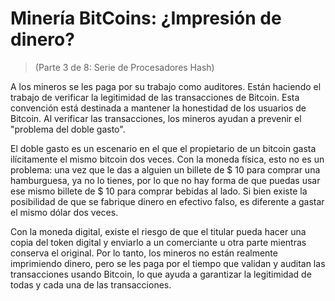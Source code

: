 # Minería BitCoins: ¿Impresión de dinero?
 > (Parte 3 de 8: Serie de Procesadores Hash)

 A los mineros se les paga por su trabajo como auditores.  Están haciendo el trabajo de verificar la legitimidad de las transacciones de Bitcoin.  Esta convención está destinada a mantener la honestidad de los usuarios de Bitcoin.  Al verificar las transacciones, los mineros ayudan a prevenir el "problema del doble gasto".

 El doble gasto es un escenario en el que el propietario de un bitcoin gasta ilícitamente el mismo bitcoin dos veces.  Con la moneda física, esto no es un problema: una vez que le das a alguien un billete de $ 10 para comprar una hamburguesa, ya no lo tienes, por lo que no hay forma de que puedas usar ese mismo billete de $ 10 para comprar bebidas al lado.  Si bien existe la posibilidad de que se fabrique dinero en efectivo falso, es diferente a gastar el mismo dólar dos veces.

 Con la moneda digital, existe el riesgo de que el titular pueda hacer una copia del token digital y enviarlo a un comerciante u otra parte mientras conserva el original.  Por lo tanto, los mineros no están realmente imprimiendo dinero, pero se les paga por el tiempo que validan y auditan las transacciones usando Bitcoin, lo que ayuda a garantizar la legitimidad de todas y cada una de las transacciones.
